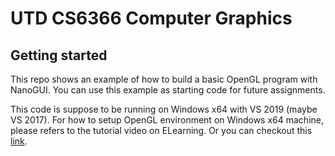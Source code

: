 # UTD CS6366 Computer Graphics

## Getting started
This repo shows an example of how to build a basic OpenGL program with NanoGUI. You can use this example as starting code for future assignments.

This code is suppose to be running on Windows x64 with VS 2019 (maybe VS 2017). For how to setup OpenGL environment on Windows x64 machine, please refers to the tutorial video on ELearning. Or you can checkout this [link](https://github.com/CS6366utd/environment_setup_windows).
